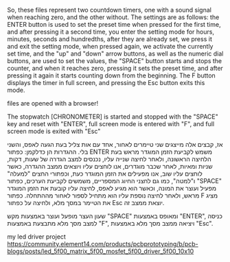 So, these files represent two countdown timers, one with a sound signal when reaching zero, and the other without. The settings are as follows: the ENTER button is used to set the preset time when pressed for the first time, and after pressing it a second time, you enter the setting mode for hours, minutes, seconds and hundredths, after they are already set, we press it and exit the setting mode, when pressed again, we activate the currently set time, and the "up" and "down" arrow buttons, as well as the numeric dial buttons, are used to set the values, the "SPACE" button starts and stops the counter, and when it reaches zero, pressing it sets the preset time, and after pressing it again it starts counting down from the beginning. The F button displays the timer in full screen, and pressing the Esc button exits this mode.

files are opened with a browser!

The stopwatch [CHRONOMETER] is started and stopped with the "SPACE" key and reset with "ENTER", full screen mode is entered with "F", and full screen mode is exited with "Esc"

אז, קבצים אלה מייצגים שני טיימרים לאחור, אחד עם אות צליל בעת הגעה לאפס, והשני בלי. ההגדרות הן כדלקמן: כפתור ENTER משמש לקביעת הזמן המוגדר מראש בעת הלחיצה הראשונה, ולאחר לחיצה שנייה עליו, נכנסים למצב הגדרה של שעות, דקות, שניות ומאיות, לאחר שכבר מוגדרים, אנו לוחצים עליו ויוצאים ממצב ההגדרה, כאשר לוחצים עליו שוב, אנו מפעילים את הזמן המוגדר כעת, וכפתורי החצים "למעלה" ו"למטה", כמו גם לחצני החיוג המספריים, משמשים לקביעת הערכים, כפתור "SPACE" מפעיל ועוצר את המונה, וכאשר הוא מגיע לאפס, לחיצה עליו קובעת את הזמן המוגדר מראש, ולאחר לחיצה נוספת עליו הוא מתחיל לספור לאחור מההתחלה. כפתור F מציג את הטיימר במסך מלא, ולחיצה על כפתור Esc יוצאת ממצב זה.

שעון העצר מופעל ועוצר באמצעות מקש "SPACE" ומאופס באמצעות "ENTER", כניסה למצב מסך מלא מתבצעת באמצעות "F", ויציאה ממצב מסך מלא באמצעות "Esc".


my led driver project
https://community.element14.com/products/pcbprototyping/b/pcb-blogs/posts/led_5f00_matrix_5f00_mosfet_5f00_driver_5f00_10x10

